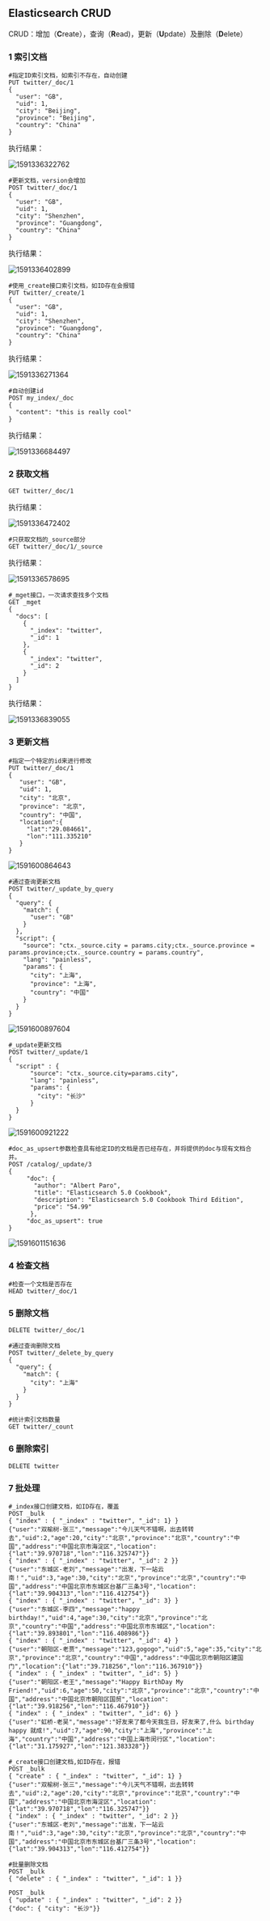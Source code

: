 ## Elasticsearch CRUD

CRUD：增加（**C**reate），查询（**R**ead)，更新（**U**pdate）及删除（**D**elete）



### 1 索引文档

```shell
#指定ID索引文档，如索引不存在，自动创建
PUT twitter/_doc/1
{
  "user": "GB",
  "uid": 1,
  "city": "Beijing",
  "province": "Beijing",
  "country": "China"
}
```

执行结果：

![1591336322762](assets/1591336322762.png)



```shell
#更新文档，version会增加
POST twitter/_doc/1
{
  "user": "GB",
  "uid": 1,
  "city": "Shenzhen",
  "province": "Guangdong",
  "country": "China"
}
```

执行结果：

![1591336402899](assets/1591336402899.png)



```shell
#使用_create接口索引文档，如ID存在会报错
PUT twitter/_create/1
{
  "user": "GB",
  "uid": 1,
  "city": "Shenzhen",
  "province": "Guangdong",
  "country": "China"
}
```

执行结果：

![1591336271364](assets/1591336271364.png)



```shell
#自动创建id
POST my_index/_doc
{
  "content": "this is really cool"
}
```

执行结果：

![1591336684497](assets/1591336684497.png)





### 2 获取文档

```shell
GET twitter/_doc/1
```

执行结果：

![1591336472402](assets/1591336472402.png)



```shell
#只获取文档的_source部分
GET twitter/_doc/1/_source
```

执行结果：

![1591336578695](assets/1591336578695.png)





```shell
#_mget接口，一次请求查找多个文档
GET _mget
{
  "docs": [
    {
      "_index": "twitter",
      "_id": 1
    },
    {
      "_index": "twitter",
      "_id": 2
    }
  ]
}
```

执行结果：

![1591336839055](assets/1591336839055.png)





### 3 更新文档

```shell
#指定一个特定的id来进行修改
PUT twitter/_doc/1
{
   "user": "GB",
   "uid": 1,
   "city": "北京",
   "province": "北京",
   "country": "中国",
   "location":{
     "lat":"29.084661",
     "lon":"111.335210"
   }
}
```

![1591600864643](assets/1591600864643.png)



```shell
#通过查询更新文档
POST twitter/_update_by_query
{
  "query": {
    "match": {
      "user": "GB"
    }
  },
  "script": {
    "source": "ctx._source.city = params.city;ctx._source.province = params.province;ctx._source.country = params.country",
    "lang": "painless",
    "params": {
      "city": "上海",
      "province": "上海",
      "country": "中国"
    }
  }
}
```

![1591600897604](assets/1591600897604.png)



```shell
#_update更新文档
POST twitter/_update/1
{
  "script" : {
      "source": "ctx._source.city=params.city",
      "lang": "painless",
      "params": {
        "city": "长沙"
      }
  }
}
```

![1591600921222](assets/1591600921222.png)



```shell
#doc_as_upsert参数检查具有给定ID的文档是否已经存在，并将提供的doc与现有文档合并。
POST /catalog/_update/3
{
     "doc": {
       "author": "Albert Paro",
       "title": "Elasticsearch 5.0 Cookbook",
       "description": "Elasticsearch 5.0 Cookbook Third Edition",
       "price": "54.99"
      },
     "doc_as_upsert": true
}
```

![1591601151636](assets/1591601151636.png)



### 4 检查文档

```shell
#检查一个文档是否存在
HEAD twitter/_doc/1
```



### 5 删除文档

```shell
DELETE twitter/_doc/1
```



```shell
#通过查询删除文档
POST twitter/_delete_by_query
{
  "query": {
    "match": {
      "city": "上海"
    }
  }
}
```



```shell
#统计索引文档数量
GET twitter/_count
```





### 6 删除索引

```shell
DELETE twitter
```



### 7 批处理

```shell
#_index接口创建文档，如ID存在，覆盖
POST _bulk
{ "index" : { "_index" : "twitter", "_id": 1} }
{"user":"双榆树-张三","message":"今儿天气不错啊，出去转转去","uid":2,"age":20,"city":"北京","province":"北京","country":"中国","address":"中国北京市海淀区","location":{"lat":"39.970718","lon":"116.325747"}}
{ "index" : { "_index" : "twitter", "_id": 2 }}
{"user":"东城区-老刘","message":"出发，下一站云南！","uid":3,"age":30,"city":"北京","province":"北京","country":"中国","address":"中国北京市东城区台基厂三条3号","location":{"lat":"39.904313","lon":"116.412754"}}
{ "index" : { "_index" : "twitter", "_id": 3} }
{"user":"东城区-李四","message":"happy birthday!","uid":4,"age":30,"city":"北京","province":"北京","country":"中国","address":"中国北京市东城区","location":{"lat":"39.893801","lon":"116.408986"}}
{ "index" : { "_index" : "twitter", "_id": 4} }
{"user":"朝阳区-老贾","message":"123,gogogo","uid":5,"age":35,"city":"北京","province":"北京","country":"中国","address":"中国北京市朝阳区建国门","location":{"lat":"39.718256","lon":"116.367910"}}
{ "index" : { "_index" : "twitter", "_id": 5} }
{"user":"朝阳区-老王","message":"Happy BirthDay My Friend!","uid":6,"age":50,"city":"北京","province":"北京","country":"中国","address":"中国北京市朝阳区国贸","location":{"lat":"39.918256","lon":"116.467910"}}
{ "index" : { "_index" : "twitter", "_id": 6} }
{"user":"虹桥-老吴","message":"好友来了都今天我生日，好友来了,什么 birthday happy 就成!","uid":7,"age":90,"city":"上海","province":"上海","country":"中国","address":"中国上海市闵行区","location":{"lat":"31.175927","lon":"121.383328"}}
```





```shell
#_create接口创建文档,如ID存在，报错
POST _bulk
{ "create" : { "_index" : "twitter", "_id": 1} }
{"user":"双榆树-张三","message":"今儿天气不错啊，出去转转去","uid":2,"age":20,"city":"北京","province":"北京","country":"中国","address":"中国北京市海淀区","location":{"lat":"39.970718","lon":"116.325747"}}
{ "index" : { "_index" : "twitter", "_id": 2 }}
{"user":"东城区-老刘","message":"出发，下一站云南！","uid":3,"age":30,"city":"北京","province":"北京","country":"中国","address":"中国北京市东城区台基厂三条3号","location":{"lat":"39.904313","lon":"116.412754"}}
```



```shell
#批量删除文档
POST _bulk
{ "delete" : { "_index" : "twitter", "_id": 1 }}
```



```shell
POST _bulk
{ "update" : { "_index" : "twitter", "_id": 2 }}
{"doc": { "city": "长沙"}}
```



